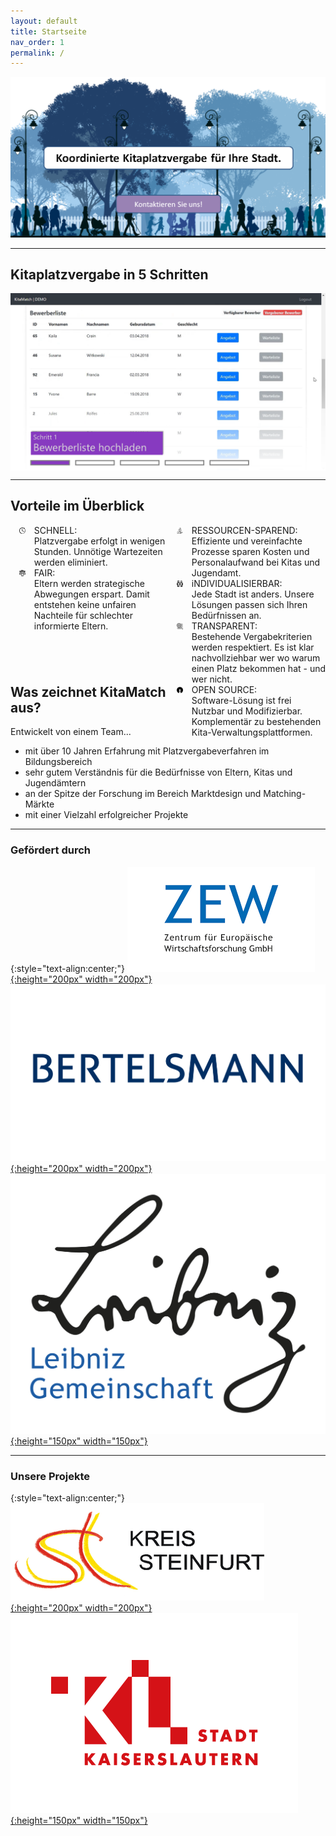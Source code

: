 ```yaml
---
layout: default
title: Startseite
nav_order: 1
permalink: /
---
```


<style type="text/css">
    
    #row1 {
        width: 100%;
    }
    #column11 {
        width: 50%;
        float: left;
    }
    #column12 {
        width: 50%;
        float: right;
    }
    #img11 {
        width: 15%;
        float: left;
        text-align: center;
    }
    #text11 {
        width: 85%;
        float: right;
    }
    #img12 {
        width: 15%;
        float: left;
        text-align: center;
    }
    #text12 {
        width: 85%;
        float: right;
    }
    #row2 {
        width: 100%;
    }
    #column21 {
        width: 50%;
        float: left;
    }
    #column22 {
        width: 50%;
        float: right;
    }
    #img21 {
        width: 15%;
        float: left;
        text-align: center;
    }
    #text21 {
        width: 85%;
        float: right;
    }
    #img22 {
        width: 15%;
        float: left;
        text-align: center;
    }
    #text22 {
        width: 85%;
        float: right;
    }
    #row3 {
        width: 100%;
    }
    #column31 {
        width: 50%;
        float: left;
    }
    #column32 {
        width: 50%;
        float: right;
    }
    #img31 {
        width: 15%;
        float: left;
        text-align: center;
    }
    #text31 {
        width: 85%;
        float: right;
    }
    #img32 {
        width: 15%;
        float: left;
        text-align: center;
    }
    #text32 {
        width: 85%;
        float: right;
    }
    
    #slider {
        overflow: hidden;
    }
    #slider figure {
        position: relative;
        width: 500%;
        margin: 0;
        left: 0;
        animation: 20s slider infinite;
    }
    #slider figure img {
        float: left;
        width: 20%;
    }
    @keyframes slider {
        0% {
            left: 0;
        }
        18% {
            left: 0;
        }
        20% {
            left: -100%;
        }
        38% {
            left: -100%;
        }
        40% {
            left: -200%;
        }
        58% {
            left: -200%;
        }
        60% {
            left: -300%;
        }
        78% {
            left: -300%;
        }
        80% {
            left: -400%;
        }
        98% {
            left: -400%;
        }
        100% {
            left: -500%;
        }
    }
</style>

[![assets/images/banner.PNG](assets/images/banner.PNG)](mailto:thilo.klein@zew.de)

---

## Kitaplatzvergabe in 5 Schritten

<div id="slider">
      <figure>
          <img src="assets/images/1_Screen.png">
          <img src="assets/images/2_Screen.png">
          <img src="assets/images/3_Screen.png">
          <img src="assets/images/4_Screen.png">
          <img src="assets/images/5_Screen.png">
      </figure>
</div>

---

## Vorteile im Überblick
<div id="row1">
    <div id="column11">
        <div id="img11">
            <img src="assets/images/icon_schnell.png" alt="dvsbadfy" width="25%">
        </div>
        <div id="text11">
            SCHNELL:<br>
            Platzvergabe erfolgt in wenigen Stunden. Unnötige Wartezeiten werden eliminiert.
        </div>
    </div>
    <div id="column12">
        <div id="img12">
            <img src="assets/images/icon_sparen.png" alt="dvsbadfy" width="25%">
        </div>
        <div id="text12">
            RESSOURCEN-SPAREND:<br>
            Effiziente und vereinfachte Prozesse sparen Kosten und Personalaufwand bei Kitas und Jugendamt. 
        </div>
    </div>
</div>
<br>
<div id="row2">
    <div id="column21">
        <div id="img21">
            <img src="assets/images/icon_fair.png" alt="dvsbadfy" width="25%">
        </div>
        <div id="text21">
            FAIR:<br>
            Eltern werden strategische Abwegungen erspart. Damit entstehen keine unfairen Nachteile für schlechter informierte Eltern.
        </div>
    </div>
    <div id="column22">
        <div id="img22">
            <img src="assets/images/icon_individuell.png" alt="dvsbadfy" width="25%">
        </div>
        <div id="text22">
            iNDIVIDUALISIERBAR:<br>
            Jede Stadt ist anders. Unsere Lösungen passen sich Ihren Bedürfnissen an.
        </div>
    </div>
</div>
<br>
<div id="row3">
    <div id="column31">
        <div id="img31">
            <img src="assets/images/icon_transparenz.png" alt="dvsbadfy" width="25%">
        </div>
        <div id="text31">
            TRANSPARENT:<br>
            Bestehende Vergabekriterien werden respektiert. Es ist klar nachvollziehbar wer wo warum einen Platz bekommen hat - und wer nicht.
        </div>
    </div>
    <div id="column32">
        <div id="img32">
            <img src="assets/images/icon_open-source.png" alt="dvsbadfy" width="25%">
        </div>
        <div id="text32">
            OPEN SOURCE:<br>
            Software-Lösung ist frei Nutzbar und Modifizierbar. Komplementär zu bestehenden Kita-Verwaltungsplattformen.
        </div>
    </div>
</div>
<br>


---

## Was zeichnet KitaMatch aus?

Entwickelt von einem Team...
 - mit über 10 Jahren Erfahrung mit Platzvergabeverfahren im Bildungsbereich
 - sehr gutem Verständnis für die Bedürfnisse von Eltern, Kitas und Jugendämtern
 - an der Spitze der Forschung im Bereich Marktdesign und Matching-Märkte
 - mit einer Vielzahl erfolgreicher Projekte


---

### Gefördert durch

{:style="text-align:center;"}
[![ZEW-logo.png](assets/images/ZEW_logo.png){:height="200px" width="200px"}](https://www.zew.de/)
[![bertelsmann-logo.png](assets/images/bertelsmann-logo.png){:height="200px" width="200px"}](https://www.bertelsmann-stiftung.de/de/startseite)
[![Leibniz_logo.png](assets/images/Leibniz_logo.png){:height="150px" width="150px"}](https://www.leibniz-gemeinschaft.de/)


---

### Unsere Projekte

{:style="text-align:center;"}
[![kreis_steinfurt_logo.png](assets/images/kreis_steinfurt_logo.png){:height="200px" width="200px"}](https://www.kreis-steinfurt.de/kv_steinfurt/Home/)
[![Stadt-Kaiserslautern_logo.png](assets/images/Stadt-Kaiserslautern_logo.png){:height="150px" width="150px"}](https://www.kaiserslautern.de/)

